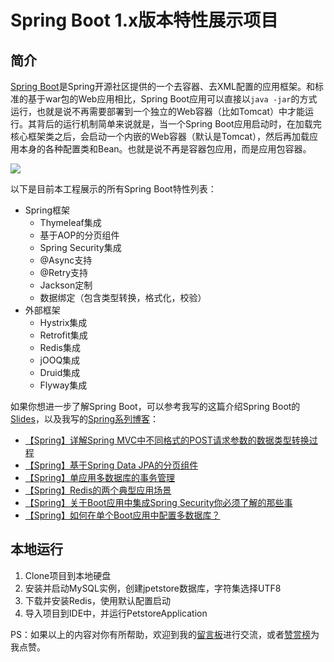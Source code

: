 # Spring Boot 1.x版本特性展示项目

## 简介

[Spring Boot](https://projects.spring.io/spring-boot/)是Spring开源社区提供的一个去容器、去XML配置的应用框架。和标准的基于war包的Web应用相比，Spring Boot应用可以直接以`java -jar`的方式运行，也就是说不再需要部署到一个独立的Web容器（比如Tomcat）中才能运行。其背后的运行机制简单来说就是，当一个Spring Boot应用启动时，在加载完核心框架类之后，会启动一个内嵌的Web容器（默认是Tomcat），然后再加载应用本身的各种配置类和Bean。也就是说不再是容器包应用，而是应用包容器。

![](https://s3.amazonaws.com/media-p.slid.es/uploads/40667/images/2863143/QQ20160722-0_2x.png)

以下是目前本工程展示的所有Spring Boot特性列表：

- Spring框架
  - Thymeleaf集成
  - 基于AOP的分页组件
  - Spring Security集成
  - @Async支持
  - @Retry支持
  - Jackson定制
  - 数据绑定（包含类型转换，格式化，校验）
- 外部框架
  - Hystrix集成
  - Retrofit集成
  - Redis集成
  - jOOQ集成
  - Druid集成
  - Flyway集成

如果你想进一步了解Spring Boot，可以参考我写的这篇介绍Spring Boot的[Slides](http://slides.com/emacooshen/spring-boot#/)，以及我写的[Spring系列博客](http://emacoo.cn/tags/Spring/)：

- [【Spring】详解Spring MVC中不同格式的POST请求参数的数据类型转换过程](http://emacoo.cn/backend/spring-converter/)
- [【Spring】基于Spring Data JPA的分页组件](http://emacoo.cn/backend/spring-data-jpa-pagination/)
- [【Spring】单应用多数据库的事务管理](http://emacoo.cn/backend/spring-transaction/)
- [【Spring】Redis的两个典型应用场景](http://emacoo.cn/backend/spring-redis/)
- [【Spring】关于Boot应用中集成Spring Security你必须了解的那些事](http://emacoo.cn/backend/spring-boot-security/)
- [【Spring】如何在单个Boot应用中配置多数据库？](http://emacoo.cn/backend/spring-boot-multi-db/)

## 本地运行

1. Clone项目到本地硬盘
1. 安装并启动MySQL实例，创建jpetstore数据库，字符集选择UTF8
1. 下载并安装Redis，使用默认配置启动
1. 导入项目到IDE中，并运行PetstoreApplication

PS：如果以上的内容对你有所帮助，欢迎到我的[留言板](https://github.com/emac/emac.github.io/issues/2)进行交流，或者[赞赏榜](https://github.com/emac/emac.github.io/issues/1)为我点赞。
